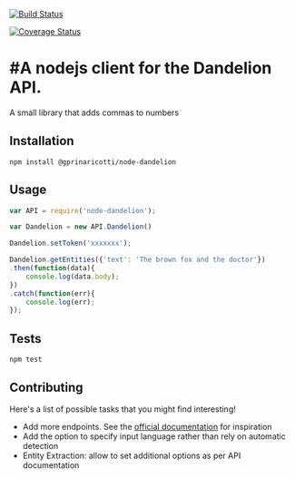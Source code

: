 [![Build Status](https://travis-ci.org/giulioprinaricotti/node-dandelion.svg?branch=master)](https://travis-ci.org/giulioprinaricotti/node-dandelion)

[![Coverage Status](https://coveralls.io/repos/github/giulioprinaricotti/node-dandelion/badge.svg?branch=master)](https://coveralls.io/github/giulioprinaricotti/node-dandelion?branch=master)

#A nodejs client for the Dandelion API.
=========

A small library that adds commas to numbers

## Installation

  `npm install @gprinaricotti/node-dandelion`

## Usage

```javascript
var API = require('node-dandelion');

var Dandelion = new API.Dandelion()

Dandelion.setToken('xxxxxxx');

Dandelion.getEntities({'text': 'The brown fox and the doctor'})
.then(function(data){
	console.log(data.body);
})
.catch(function(err){
	console.log(err);
});
```

## Tests

  `npm test`

## Contributing

Here's a list of possible tasks that you might find interesting!

 - Add more endpoints. See the [official documentation](https://dandelion.eu/docs/api) for inspiration
 - Add the option to specify input language rather than rely on automatic detection
 - Entity Extraction: allow to set additional options as per API documentation
